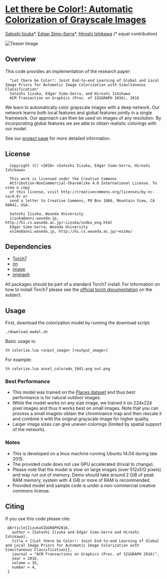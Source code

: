 # [Let there be Color!: Automatic Colorization of Grayscale Images](http://hi.cs.waseda.ac.jp/~iizuka/projects/colorization/)

[Satoshi Iizuka](http://hi.cs.waseda.ac.jp/~iizuka/index_eng.html)\*, [Edgar Simo-Serra](http://hi.cs.waseda.ac.jp/~esimo/)\*, [Hiroshi Ishikawa](http://www.f.waseda.jp/hfs/indexE.html) (\* equal contribution)

![Teaser Image](https://raw.githubusercontent.com/satoshiiizuka/siggraph2016_colorization/master/example_results.png)

## Overview

This code provides an implementation of the research paper:

```
  "Let there be Color!: Joint End-to-end Learning of Global and Local Image Priors for Automatic Image Colorization with Simultaneous Classification"
  Satoshi Iizuka, Edgar Simo-Serra, and Hiroshi Ishikawa
  ACM Transaction on Graphics (Proc. of SIGGRAPH 2016), 2016
```

We learn to automatically color grayscale images with a deep network. Our
network learns both local features and global features jointly in a single
framework. Our approach can then be used on images of any resolution. By
incorporating global features we are able to obtain realistic colorings with
our model.

See our [project page](http://hi.cs.waseda.ac.jp/~iizuka/projects/colorization/) for more detailed information.

## License

```
  Copyright (C) <2016> <Satoshi Iizuka, Edgar Simo-Serra, Hiroshi Ishikawa>

  This work is licensed under the Creative Commons
  Attribution-NonCommercial-ShareAlike 4.0 International License. To view a copy
  of this license, visit http://creativecommons.org/licenses/by-nc-sa/4.0/ or
  send a letter to Creative Commons, PO Box 1866, Mountain View, CA 94042, USA.

  Satoshi Iizuka, Waseda University
  iizuka@aoni.waseda.jp, http://hi.cs.waseda.ac.jp/~iizuka/index_eng.html
  Edgar Simo-Serra, Waseda University
  esimo@aoni.waseda.jp, http://hi.cs.waseda.ac.jp/~esimo/  
```


## Dependencies

- [Torch7](http://torch.ch/docs/getting-started.html)
- [nn](https://github.com/torch/nn)
- [image](https://github.com/torch/image)
- [nngraph](https://github.com/torch/nngraph)

All packages should be part of a standard Torch7 install. For information on how to install Torch7 please see the [official torch documentation](http://torch.ch/docs/getting-started.html) on the subject.

## Usage

First, download the colorization model by running the download script:

```
./download_model.sh
```

Basic usage is:

```
th colorize.lua <input_image> [<output_image>]
```

For example:

```
th colorize.lua ansel_colorado_1941.png out.png
```

### Best Performance

- This model was trained on the [Places dataset](http://places.csail.mit.edu/) and thus best performance is for natural outdoor images.
- While the model works on any size image, we trained it on 224x224 pixel images and thus it works best on small images. Note that you can process a small imageto obtain the chrominance map and then rescale it and combine it with the original grayscale image for higher quality.
- Larger image sizes can give uneven colorings (limited by spatial support of the network).

### Notes

- This is developed on a linux machine running Ubuntu 14.04 during late 2015.
- The provided code does not use GPU accelerated (trivial to change).
- Please note that the model is slow on large images (over 512x512 pixels) and may run out of memory. Demo should take around 2 GiB of peak RAM memory, system with 4 GiB or more of RAM is recommended.
- Provided model and sample code is under a non-commercial creative commons license.

## Citing

If you use this code please cite:

```
 @Article{IizukaSIGGRAPH2016,
   author = {Satoshi Iizuka and Edgar Simo-Serra and Hiroshi Ishikawa},
   title = {{Let there be Color!: Joint End-to-end Learning of Global and Local Image Priors for Automatic Image Colorization with Simultaneous Classification}},
   journal = "ACM Transactions on Graphics (Proc. of SIGGRAPH 2016)",
   year = 2016,
   volume = 35,
   number = 4,
 }
```



